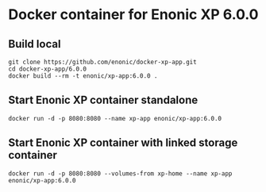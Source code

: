# Docker container for Enonic XP 6.0.0

## Build local

    git clone https://github.com/enonic/docker-xp-app.git
    cd docker-xp-app/6.0.0
    docker build --rm -t enonic/xp-app:6.0.0 .

## Start Enonic XP container standalone

    docker run -d -p 8080:8080 --name xp-app enonic/xp-app:6.0.0

## Start Enonic XP container with linked storage container

    docker run -d -p 8080:8080 --volumes-from xp-home --name xp-app enonic/xp-app:6.0.0
